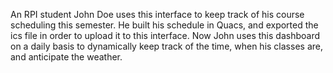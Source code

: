 An RPI student John Doe uses this interface to keep track of his course scheduling this semester. He built his schedule in Quacs, and exported the ics file in order to upload it to this interface. Now John uses this dashboard on a daily basis to dynamically keep track of the time, when his classes are, and anticipate the weather.